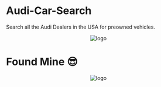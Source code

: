 # Audi-Car-Search
Search all the Audi Dealers in the USA for preowned vehicles.

<p align="center"><img alt="logo" src="https://github.com/astone2014/audi-car-search/blob/master/audi-car/src/assets/img/audisearch.png"></p>

# Found Mine 😎
<p align="center"><img alt="logo" src="https://repository-images.githubusercontent.com/254914202/8d299580-c7a7-11ea-8481-76fff37de824"></p>
